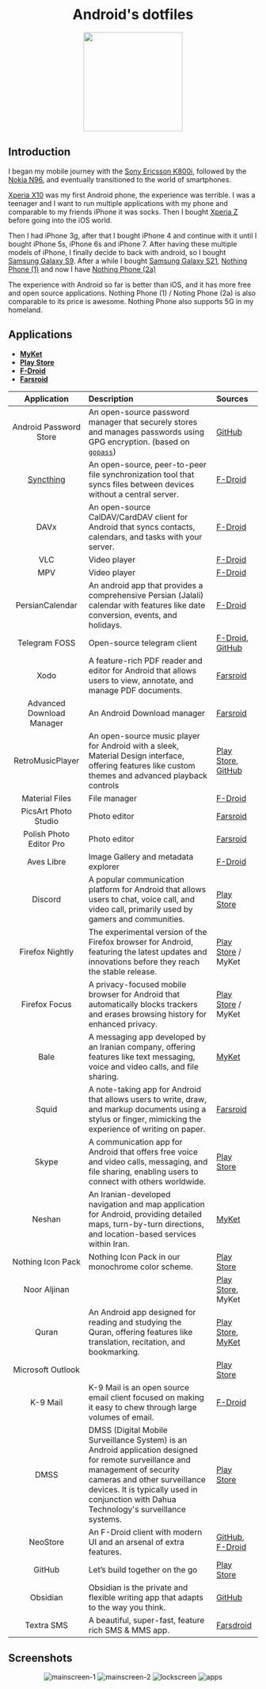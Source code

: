 <h1 align="center">Android's dotfiles</h1>

<p align="center">
    <img src="./banner.jpg" height="200px">
</p>

## Introduction

I began my mobile journey with the [Sony Ericsson K800i](https://en.wikipedia.org/wiki/Sony_Ericsson_K800i),
followed by the [Nokia N96](https://en.wikipedia.org/wiki/Nokia_N96), and eventually transitioned
to the world of smartphones.

[Xperia X10](https://en.wikipedia.org/wiki/Sony_Ericsson_Xperia_X10) was my first Android phone, the experience was terrible.
I was a teenager and I want to run multiple applications with my phone and comparable to my friends iPhone it was socks.
Then I bought [Xperia Z](https://en.wikipedia.org/wiki/Sony_Xperia_Z) before going into the iOS world.

Then I had iPhone 3g, after that I bought iPhone 4 and continue with it until I bought iPhone 5s, iPhone 6s and iPhone 7.
After having these multiple models of iPhone, I finally decide to back with android, so I bought [Samsung Galaxy S9](https://en.wikipedia.org/wiki/Samsung_Galaxy_S9).
After a while I bought [Samsung Galaxy S21](https://en.wikipedia.org/wiki/Samsung_Galaxy_S21), [Nothing Phone (1)](https://en.wikipedia.org/wiki/Nothing_Phone_1)
and now I have [Nothing Phone (2a)](https://en.wikipedia.org/wiki/Nothing_Phone_2a)

The experience with Android so far is better than iOS, and it has more free and open source applications.
Nothing Phone (1) / Noting Phone (2a) is also comparable to its price is awesome. Nothing Phone also supports 5G in my homeland.

## Applications

- [**MyKet**](https://myket.ir/)
- [**Play Store**](https://play.google.com/)
- [**F-Droid**](https://f-droid.org/)
- [**Farsroid**](https://www.farsroid.com/)

|                Application                | Description                                                                                                                                                                                                                                               | Sources                                                                                                                                                 |
| :---------------------------------------: | :-------------------------------------------------------------------------------------------------------------------------------------------------------------------------------------------------------------------------------------------------------- | :------------------------------------------------------------------------------------------------------------------------------------------------------ |
|          Android Password Store           | An open-source password manager that securely stores and manages passwords using GPG encryption. (based on [`gopass`](https://github.com/gopasspw/))                                                                                                      | [GitHub](https://github.com/android-password-store/Android-Password-Store)                                                                              |
| [Syncthing](https://github.com/syncthing) | An open-source, peer-to-peer file synchronization tool that syncs files between devices without a central server.                                                                                                                                         | [F-Droid](https://f-droid.org/en/packages/com.nutomic.syncthingandroid/)                                                                                |
|                   DAVx                    | An open-source CalDAV/CardDAV client for Android that syncs contacts, calendars, and tasks with your server.                                                                                                                                              | [F-Droid](https://f-droid.org/en/packages/at.bitfire.davdroid/)                                                                                         |
|                    VLC                    | Video player                                                                                                                                                                                                                                              | [F-Droid](https://f-droid.org/en/packages/org.videolan.vlc/)                                                                                            |
|                    MPV                    | Video player                                                                                                                                                                                                                                              | [F-Droid](https://f-droid.org/en/packages/is.xyz.mpv/)                                                                                                  |
|              PersianCalendar              | An android app that provides a comprehensive Persian (Jalali) calendar with features like date conversion, events, and holidays.                                                                                                                          | [F-Droid](https://f-droid.org/en/packages/com.byagowi.persiancalendar/)                                                                                 |
|               Telegram FOSS               | Open-source telegram client                                                                                                                                                                                                                               | [F-Droid](https://f-droid.org/en/packages/org.telegram.messenger/), [GitHub](https://github.com/Telegram-FOSS-Team/Telegram-FOSS)                       |
|                   Xodo                    | A feature-rich PDF reader and editor for Android that allows users to view, annotate, and manage PDF documents.                                                                                                                                           | [Farsroid](https://www.farsroid.com/xodo-pdf-reader-annotator/)                                                                                         |
|         Advanced Download Manager         | An Android Download manager                                                                                                                                                                                                                               | [Farsroid](https://www.farsroid.com/advanced-download-manager-pro/)                                                                                     |
|             RetroMusicPlayer              | An open-source music player for Android with a sleek, Material Design interface, offering features like custom themes and advanced playback controls                                                                                                      | [Play Store](https://play.google.com/store/apps/details?id=code.name.monkey.retromusic), [GitHub](https://github.com/RetroMusicPlayer/RetroMusicPlayer) |
|              Material Files               | File manager                                                                                                                                                                                                                                              | [F-Droid](https://f-droid.org/en/packages/me.zhanghai.android.files/)                                                                                   |
|           PicsArt Photo Studio            | Photo editor                                                                                                                                                                                                                                              | [Farsroid](https://www.farsroid.com/picsart-photo-studio/)                                                                                              |
|          Polish Photo Editor Pro          | Photo editor                                                                                                                                                                                                                                              | [Farsroid](https://www.farsroid.com/photo-editor-pro-polish/)                                                                                           |
|                Aves Libre                 | Image Gallery and metadata explorer                                                                                                                                                                                                                       | [F-Droid](https://f-droid.org/packages/deckers.thibault.aves.libre/)                                                                                    |
|                  Discord                  | A popular communication platform for Android that allows users to chat, voice call, and video call, primarily used by gamers and communities.                                                                                                             | [Play Store](https://play.google.com/store/apps/details?id=com.discord)                                                                                 |
|              Firefox Nightly              | The experimental version of the Firefox browser for Android, featuring the latest updates and innovations before they reach the stable release.                                                                                                           | [Play Store](https://play.google.com/store/apps/details?id=org.mozilla.fenix) / MyKet                                                                   |
|               Firefox Focus               | A privacy-focused mobile browser for Android that automatically blocks trackers and erases browsing history for enhanced privacy.                                                                                                                         | [Play Store](https://play.google.com/store/apps/details?id=org.mozilla.focus) / MyKet                                                                   |
|                   Bale                    | A messaging app developed by an Iranian company, offering features like text messaging, voice and video calls, and file sharing.                                                                                                                          | [MyKet](https://myket.ir/app/ir.nasim)                                                                                                                  |
|                   Squid                   | A note-taking app for Android that allows users to write, draw, and markup documents using a stylus or finger, mimicking the experience of writing on paper.                                                                                              | [Farsroid](https://www.farsroid.com/squid-premium-formerly-papyrus/)                                                                                    |
|                   Skype                   | A communication app for Android that offers free voice and video calls, messaging, and file sharing, enabling users to connect with others worldwide.                                                                                                     | [Play Store](https://play.google.com/store/apps/details?id=com.skype.raider)                                                                            |
|                  Neshan                   | An Iranian-developed navigation and map application for Android, providing detailed maps, turn-by-turn directions, and location-based services within Iran.                                                                                               | [MyKet](https://myket.ir/app/org.rajman.neshan.traffic.tehran.navigator)                                                                                |
|             Nothing Icon Pack             | Nothing Icon Pack in our monochrome color scheme.                                                                                                                                                                                                         | [Play Store](https://play.google.com/store/apps/details?id=com.nothing.icon)                                                                            |
|               Noor Aljinan                |                                                                                                                                                                                                                                                           | [Play Store](https://play.google.com/store/apps/details?id=org.crcis.mafatih), MyKet                                                                    |
|                   Quran                   | An Android app designed for reading and studying the Quran, offering features like translation, recitation, and bookmarking.                                                                                                                              | [Play Store](https://play.google.com/store/apps/details?id=org.crcis.quran), [MyKet](https://myket.ir/app/org.crcis.quran)                              |
|             Microsoft Outlook             |                                                                                                                                                                                                                                                           | [Play Store](https://play.google.com/store/apps/details?id=com.microsoft.office.outlook)                                                                |
|                 K-9 Mail                  | K-9 Mail is an open source email client focused on making it easy to chew through large volumes of email.                                                                                                                                                 | [F-Droid](https://f-droid.org/packages/com.fsck.k9/)                                                                                                    |
|                   DMSS                    | DMSS (Digital Mobile Surveillance System) is an Android application designed for remote surveillance and management of security cameras and other surveillance devices. It is typically used in conjunction with Dahua Technology's surveillance systems. | [Play Store](https://play.google.com/store/apps/details?id=com.mm.android.DMSS)                                                                         |
|                 NeoStore                  | An F-Droid client with modern UI and an arsenal of extra features.                                                                                                                                                                                        | [GitHub](https://github.com/NeoApplications/Neo-Store), [F-Droid](https://f-droid.org/packages/com.machiav3lli.fdroid/)                                 |
|                  GitHub                   | Let’s build together on the go                                                                                                                                                                                                                            | [Play Store](https://play.google.com/store/apps/details?id=com.github.android)                                                                          |
|                 Obsidian                  | Obsidian is the private and flexible writing app that adapts to the way you think.                                                                                                                                                                        | [GitHub](https://github.com/obsidianmd/obsidian-releases/)                                                                                              |
|                Textra SMS                 | A beautiful, super-fast, feature rich SMS & MMS app.                                                                                                                                                                                                      | [Farsdroid](https://www.farsroid.com/textra-sms/)                                                                                                       |

## Screenshots

<p align="center">
    <img alt="mainscreen-1" src="./screenshots/mainscreen-1.jpg" />
    <img alt="mainscreen-2" src="./screenshots/mainscreen-2.jpg" />
    <img alt="lockscreen" src="./screenshots/lockscreen.jpg" />
    <img alt="apps" src="./screenshots/apps.jpg" />
</p>
